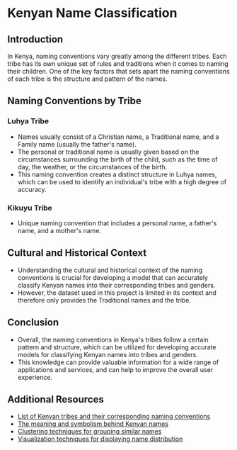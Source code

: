 # Kenyan Name Classification

## Introduction
In Kenya, naming conventions vary greatly among the different tribes. Each tribe has its own unique set of rules and traditions when it comes to naming their children. One of the key factors that sets apart the naming conventions of each tribe is the structure and pattern of the names.

## Naming Conventions by Tribe

### Luhya Tribe
- Names usually consist of a Christian name, a Traditional name, and a Family name (usually the father's name).
- The personal or traditional name is usually given based on the circumstances surrounding the birth of the child, such as the time of day, the weather, or the circumstances of the birth.
- This naming convention creates a distinct structure in Luhya names, which can be used to identify an individual's tribe with a high degree of accuracy.

### Kikuyu Tribe
- Unique naming convention that includes a personal name, a father's name, and a mother's name.

## Cultural and Historical Context
- Understanding the cultural and historical context of the naming conventions is crucial for developing a model that can accurately classify Kenyan names into their corresponding tribes and genders.
- However, the dataset used in this project is limited in its context and therefore only provides the Traditional names and the tribe.

## Conclusion
- Overall, the naming conventions in Kenya's tribes follow a certain pattern and structure, which can be utilized for developing accurate models for classifying Kenyan names into tribes and genders.
- This knowledge can provide valuable information for a wide range of applications and services, and can help to improve the overall user experience.

## Additional Resources
- [List of Kenyan tribes and their corresponding naming conventions](https://www.kenya-information-guide.com/kenyan-tribes.html)
- [The meaning and symbolism behind Kenyan names](https://www.africa.com/the-meaning-behind-african-names/)
- [Clustering techniques for grouping similar names](https://en.wikipedia.org/wiki/Cluster_analysis)
- [Visualization techniques for displaying name distribution](https://towardsdatascience.com/the-art-of-effective-visualization)
